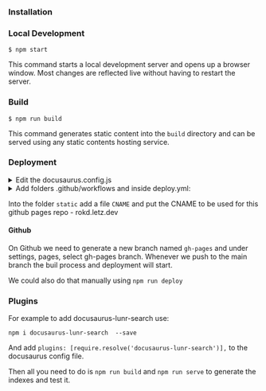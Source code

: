 ### Installation

### Local Development

```
$ npm start
```

This command starts a local development server and opens up a browser window. Most changes are reflected live without having to restart the server.

### Build

```
$ npm run build
```

This command generates static content into the `build` directory and can be served using any static contents hosting service.

### Deployment

<details>
  <summary>Edit the docusaurus.config.js</summary><p>

  ```javascript
  url: 'https://roks531.github.io',
  // Set the /<baseUrl>/ pathname under which your site is served
  // For GitHub pages deployment, it is often '/<projectName>/'
  baseUrl: '/',

  // GitHub pages deployment config.
  // If you aren't using GitHub pages, you don't need these.
  organizationName: 'roks531', // Usually your GitHub org/user name.
  projectName: 'rokd.github.io', // Usually your repo name.
  deploymentBranch: 'gh-pages',
  onBrokenLinks: 'warn',
  onBrokenMarkdownLinks: 'warn',
  trailingSlash: false,
```  
  </p></details>  

<details>
  <summary>Add folders .github/workflows and inside deploy.yml:</summary><p>

  ```yaml
  name: Deploy to GitHub Pages

  on:
    push:
      branches:
        - main

  permissions:
    contents: write

  jobs:
    deploy:
      name: Deploy to GitHub Pages
      runs-on: ubuntu-latest
      steps:
        - uses: actions/checkout@v4
          with:
            fetch-depth: 0
        - uses: actions/setup-node@v4
          with:
            node-version: 18
            cache: npm

        - name: Install dependencies
          run: npm ci
        - name: Build website
          run: npm run build

        # Popular action to deploy to GitHub Pages:
        # Docs: https://github.com/peaceiris/actions-gh-pages#%EF%B8%8F-docusaurus
        - name: Deploy to GitHub Pages
          uses: peaceiris/actions-gh-pages@v3
          with:
            github_token: ${{ secrets.GITHUB_TOKEN }}
            # Build output to publish to the `gh-pages` branch:
            publish_dir: ./build
            # The following lines assign commit authorship to the official
            # GH-Actions bot for deploys to `gh-pages` branch:
            # https://github.com/actions/checkout/issues/13#issuecomment-724415212
            # The GH actions bot is used by default if you didn't specify the two fields.
            # You can swap them out with your own user credentials.
            user_name: github-actions[bot]
            user_email: 41898282+github-actions[bot]@users.noreply.github.com
```
  </p></details>  

<p>

Into the folder ```static``` add a file ```CNAME``` and put the CNAME to be used for this github pages repo - rokd.letz.dev
</p>

#### Github

On Github we need to generate a new branch named `gh-pages` and under settings, pages, select gh-pages branch. Whenever we push to the main branch the buil process and deployment will start.

We could also do that manually using `npm run deploy`

### Plugins

For example to add docusaurus-lunr-search use:

`npm i docusaurus-lunr-search  --save`

And add `plugins: [require.resolve('docusaurus-lunr-search')],` to the docusaurus config file.

Then all you need to do is `npm run build` and `npm run serve` to generate the indexes and test it.



